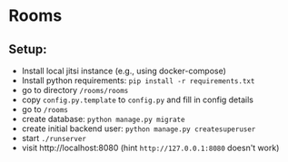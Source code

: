 # Rooms

## Setup:
* Install local jitsi instance (e.g., using docker-compose)
* Install python requirements: `pip install -r requirements.txt `
* go to directory `/rooms/rooms`
* copy `config.py.template` to `config.py` and fill in config details
* go to `/rooms`
* create database: `python manage.py migrate`
* create initial backend user: `python manage.py createsuperuser`
* start `./runserver`
* visit http://localhost:8080 (hint `http://127.0.0.1:8080` doesn't work)
